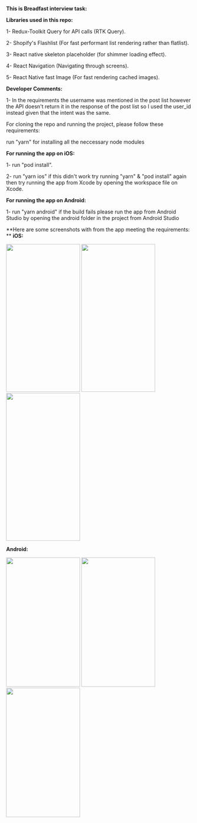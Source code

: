 **This is Breadfast interview task:**

**Libraries used in this repo:**

1- Redux-Toolkit Query for API calls (RTK Query).

2- Shopify's Flashlist (For fast performant list rendering rather than flatlist).

3- React native skeleton placeholder (for shimmer loading effect).

4- React Navigation (Navigating through screens).

5- React Native fast Image (For fast rendering cached images).


**Developer Comments:**

1- In the requirements the username was mentioned in the post list however the API doesn't return it in the response of the post list so I used the user_id instead given that the intent was the same.










For cloning the repo and running the project, please follow these requirements:



run "yarn" for installing all the neccessary node modules




**For running the app on iOS:**

1- run "pod install".

2- run "yarn ios" if this didn't work try running "yarn" & "pod install" again then try running the app from Xcode by opening the workspace file on Xcode.



**For running the app on Android:**


1- run "yarn android" if the build fails please run the app from Android Studio by opening the android folder in the project from Android Studio


**Here are some screenshots with from the app meeting the requirements:
**
**iOS:**



<img src="https://github.com/AdhamMahmoud98/breadfast-task/assets/46315255/28d6bf98-e3c4-419d-9694-31680e2b3931" width="200" height="400"> 
<img src="https://github.com/AdhamMahmoud98/breadfast-task/assets/46315255/b6150112-a570-4363-9b5c-ae4b33c103a7" width="200" height="400"> 
<img src="https://github.com/AdhamMahmoud98/breadfast-task/assets/46315255/c880854d-4fe7-41fd-a678-315654b9b2d6" width="200" height="400"> 










**Android:**



<img src="https://github.com/AdhamMahmoud98/breadfast-task/assets/46315255/4b1b59b7-c37b-466f-9644-106f0eccbcd8" width="200" height="350"> 
<img src="https://github.com/AdhamMahmoud98/breadfast-task/assets/46315255/3d94d014-18ad-4c1d-ad77-95471b2c2895" width="200" height="350"> 
<img src="https://github.com/AdhamMahmoud98/breadfast-task/assets/46315255/53be2f88-5557-49a9-adda-9bcac8787ce3" width="200" height="350"> 
